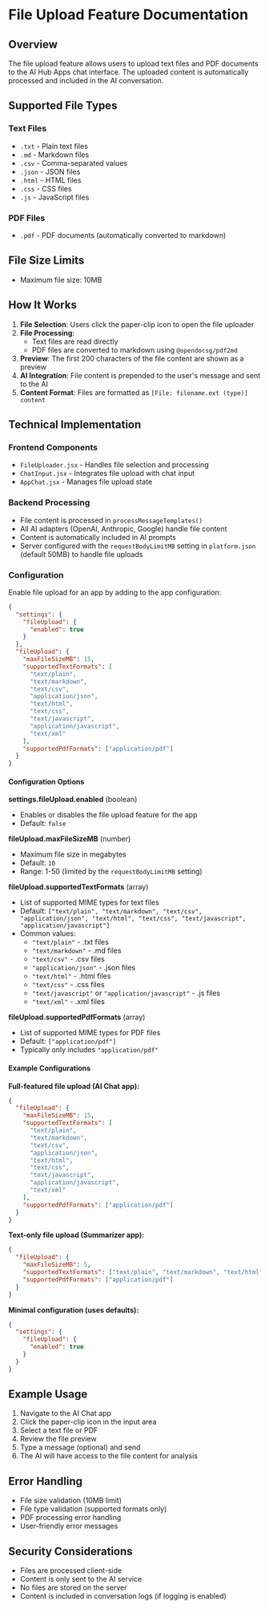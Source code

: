 # File Upload Feature Documentation

## Overview

The file upload feature allows users to upload text files and PDF documents to the AI Hub Apps chat interface. The uploaded content is automatically processed and included in the AI conversation.

## Supported File Types

### Text Files

- `.txt` - Plain text files
- `.md` - Markdown files
- `.csv` - Comma-separated values
- `.json` - JSON files
- `.html` - HTML files
- `.css` - CSS files
- `.js` - JavaScript files

### PDF Files

- `.pdf` - PDF documents (automatically converted to markdown)

## File Size Limits

- Maximum file size: 10MB

## How It Works

1. **File Selection**: Users click the paper-clip icon to open the file uploader
2. **File Processing**:
   - Text files are read directly
   - PDF files are converted to markdown using `@opendocsg/pdf2md`
3. **Preview**: The first 200 characters of the file content are shown as a preview
4. **AI Integration**: File content is prepended to the user's message and sent to the AI
5. **Content Format**: Files are formatted as `[File: filename.ext (type)] content`

## Technical Implementation

### Frontend Components

- `FileUploader.jsx` - Handles file selection and processing
- `ChatInput.jsx` - Integrates file upload with chat input
- `AppChat.jsx` - Manages file upload state

### Backend Processing

- File content is processed in `processMessageTemplates()`
- All AI adapters (OpenAI, Anthropic, Google) handle file content
- Content is automatically included in AI prompts
- Server configured with the `requestBodyLimitMB` setting in `platform.json` (default 50MB) to handle file uploads

### Configuration

Enable file upload for an app by adding to the app configuration:

```json
{
  "settings": {
    "fileUpload": {
      "enabled": true
    }
  },
  "fileUpload": {
    "maxFileSizeMB": 15,
    "supportedTextFormats": [
      "text/plain",
      "text/markdown",
      "text/csv",
      "application/json",
      "text/html",
      "text/css",
      "text/javascript",
      "application/javascript",
      "text/xml"
    ],
    "supportedPdfFormats": ["application/pdf"]
  }
}
```

#### Configuration Options

**settings.fileUpload.enabled** (boolean)

- Enables or disables the file upload feature for the app
- Default: `false`

**fileUpload.maxFileSizeMB** (number)

- Maximum file size in megabytes
- Default: `10`
- Range: 1-50 (limited by the `requestBodyLimitMB` setting)

**fileUpload.supportedTextFormats** (array)

- List of supported MIME types for text files
- Default: `["text/plain", "text/markdown", "text/csv", "application/json", "text/html", "text/css", "text/javascript", "application/javascript"]`
- Common values:
  - `"text/plain"` - .txt files
  - `"text/markdown"` - .md files
  - `"text/csv"` - .csv files
  - `"application/json"` - .json files
  - `"text/html"` - .html files
  - `"text/css"` - .css files
  - `"text/javascript"` or `"application/javascript"` - .js files
  - `"text/xml"` - .xml files

**fileUpload.supportedPdfFormats** (array)

- List of supported MIME types for PDF files
- Default: `["application/pdf"]`
- Typically only includes `"application/pdf"`

#### Example Configurations

**Full-featured file upload (AI Chat app):**

```json
{
  "fileUpload": {
    "maxFileSizeMB": 15,
    "supportedTextFormats": [
      "text/plain",
      "text/markdown",
      "text/csv",
      "application/json",
      "text/html",
      "text/css",
      "text/javascript",
      "application/javascript",
      "text/xml"
    ],
    "supportedPdfFormats": ["application/pdf"]
  }
}
```

**Text-only file upload (Summarizer app):**

```json
{
  "fileUpload": {
    "maxFileSizeMB": 5,
    "supportedTextFormats": ["text/plain", "text/markdown", "text/html"],
    "supportedPdfFormats": ["application/pdf"]
  }
}
```

**Minimal configuration (uses defaults):**

```json
{
  "settings": {
    "fileUpload": {
      "enabled": true
    }
  }
}
```

## Example Usage

1. Navigate to the AI Chat app
2. Click the paper-clip icon in the input area
3. Select a text file or PDF
4. Review the file preview
5. Type a message (optional) and send
6. The AI will have access to the file content for analysis

## Error Handling

- File size validation (10MB limit)
- File type validation (supported formats only)
- PDF processing error handling
- User-friendly error messages

## Security Considerations

- Files are processed client-side
- Content is only sent to the AI service
- No files are stored on the server
- Content is included in conversation logs (if logging is enabled)
